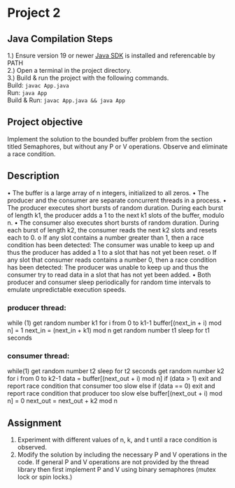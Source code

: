 # Project 2
## Java Compilation Steps
1.) Ensure version 19 or newer [Java SDK](https://www.oracle.com/java/technologies/downloads/) is installed and referencable by PATH  
2.) Open a terminal in the project directory.  
3.) Build & run the project with the following commands.  
Build: `javac App.java`  
Run: `java App`  
Build & Run: `javac App.java && java App`  

## Project objective
Implement the solution to the bounded buffer problem from the section titled Semaphores, but without any P or V operations. Observe and eliminate a race condition.
## Description
•	The buffer is a large array of n integers, initialized to all zeros.
•	The producer and the consumer are separate concurrent threads in a process.
•	The producer executes short bursts of random duration. During each burst of length k1, the producer adds a 1 to the next k1 slots of the buffer, modulo n.
•	The consumer also executes short bursts of random duration. During each burst of length k2, the consumer reads the next k2 slots and resets each to 0.
o	If any slot contains a number greater than 1, then a race condition has been detected: The consumer was unable to keep up and thus the producer has added a 1 to a slot that has not yet been reset.
o	If any slot that consumer reads contains a number 0, then a race condition has been detected: The producer was unable to keep up and thus the consumer try to read data in a slot that has not yet been added.
•	Both producer and consumer sleep periodically for random time intervals to emulate unpredictable execution speeds.
### producer thread:
while (1)
   get random number k1
   for i from 0 to k1-1
      buffer[(next_in + i) mod n] = 1
   next_in = (next_in + k1) mod n
   get random number t1
   sleep for t1 seconds
### consumer thread:
while(1) 
   get random number t2
   sleep for t2 seconds
   get random number k2
   for i from 0 to k2-1
       data = buffer[(next_out + i) mod n]
       if (data > 1) 
              exit and report race condition that consumer too slow
       else if (data == 0)
              exit and report race condition that producer too slow
       else 
               buffer[(next_out + i) mod n] = 0
   next_out = next_out + k2 mod n
## Assignment
1.	Experiment with different values of n, k, and t until a race condition is observed.
2.	Modify the solution by including the necessary P and V operations in the code.
If general P and V operations are not provided by the thread library then first implement P and V using binary semaphores (mutex lock or spin locks.)


